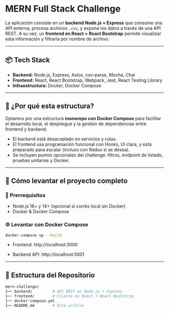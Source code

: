 # MERN Full Stack Challenge

La aplicación consiste en un **backend Node.js + Express** que consume una API externa, procesa archivos `.csv`, y expone los datos a través de una API REST. A su vez, un **frontend en React + React Bootstrap** permite visualizar esta información y filtrarla por nombre de archivo.

---

## 📦 Tech Stack

- **Backend:** Node.js, Express, Axios, csv-parse, Mocha, Chai
- **Frontend:** React, React Bootstrap, Webpack, Jest, React Testing Library
- **Infraestructura:** Docker, Docker Compose

---

## 🧠 ¿Por qué esta estructura?

Optamos por una estructura **monorepo con Docker Compose** para facilitar el desarrollo local, el despliegue y la gestión de dependencias entre frontend y backend.

- El backend está desacoplado en servicios y rutas.
- El frontend usa programación funcional con Hooks, UI clara, y está preparado para escalar (incluso con Redux si se desea).
- Se incluyen puntos opcionales del challenge: filtros, endpoint de listado, pruebas unitarias y Docker.

---

## 🚀 Cómo levantar el proyecto completo

### 🧱 Prerrequisitos

- Node.js 16+ y 14+ (opcional si corrés local sin Docker)
- Docker & Docker Compose

### ⚙️ Levantar con Docker Compose

```bash
docker-compose up --build
```

- Frontend: http://localhost:3000

- Backend API: http://localhost:5001


---
## 📁 Estructura del Repositorio

```bash
mern-challenge/
├── backend/         # API REST en Node.js + Express
├── frontend/        # Cliente en React + React Bootstrap
├── docker-compose.yml
├── README.md        # Este archivo
